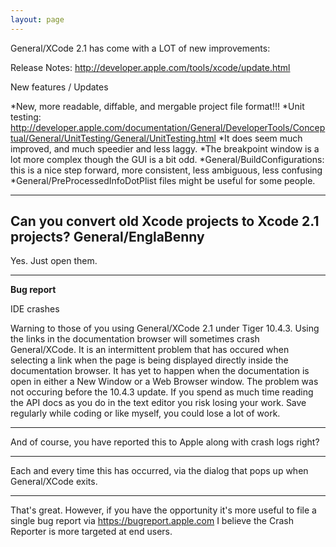```yaml
---
layout: page
---
```




General/XCode 2.1 has come with a LOT of new improvements:

Release Notes: http://developer.apple.com/tools/xcode/update.html

New features / Updates


*New, more readable, diffable, and mergable project file format!!!
*Unit testing: http://developer.apple.com/documentation/General/DeveloperTools/Conceptual/General/UnitTesting/General/UnitTesting.html
*It does seem much improved, and much speedier and less laggy.
*The breakpoint window is a lot more complex though the GUI is a bit odd.
*General/BuildConfigurations: this is a nice step forward, more consistent, less ambiguous, less confusing
*General/PreProcessedInfoDotPlist files might be useful for some people.


----
Can you convert old Xcode projects to Xcode 2.1 projects? General/EnglaBenny
----
Yes. Just open them.

----

**Bug report**

IDE crashes

Warning to those of you using General/XCode 2.1 under Tiger 10.4.3. Using the links in the documentation browser will sometimes crash General/XCode. It is an intermittent problem that has occured when selecting a link when the page is being displayed directly inside the documentation browser. It has yet to happen when the documentation is open in either a New Window or a Web Browser window. The problem was not occuring before the 10.4.3 update. If you spend as much time reading the API docs as you do in the text editor you risk losing your work. Save regularly while coding or like myself, you could lose a lot of work.

----

And of course, you have reported this to Apple along with crash logs right?

----

Each and every time this has occurred, via the dialog that pops up when General/XCode exits.

----

That's great.  However, if you have the opportunity it's more useful to file a single bug report via https://bugreport.apple.com 
I believe the Crash Reporter is more targeted at end users.